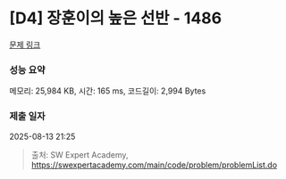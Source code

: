 # [D4] 장훈이의 높은 선반 - 1486 

[문제 링크](https://swexpertacademy.com/main/code/problem/problemDetail.do?contestProbId=AV2b7Yf6ABcBBASw) 

### 성능 요약

메모리: 25,984 KB, 시간: 165 ms, 코드길이: 2,994 Bytes

### 제출 일자

2025-08-13 21:25



> 출처: SW Expert Academy, https://swexpertacademy.com/main/code/problem/problemList.do